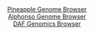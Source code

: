 <div id="Pineapple_Genome_Browser" align="center">
  <a href="https://igv.org/app/?sessionURL=blob:zZJda9swGIX_i6BlA8eW7TiODWWkH07TlKRpmqUfFCPbsqNVlhxJdr7If58WNnazQnOxMdCF9PJK7zlHzw40WEjCGQiBY9qeadvAAHLBV1NUVhSPUIklCHNEJTaAwDkWmKUYhDuQI6nQ7P5W31woVcnQsoiqWiViBTela6ISbTlDK2mmvLQuOKUo4QIpLqR1LlDDLVI0rRVOUFWZerZrelaGFLIQrRacSW5VmBXxSr8X_yrFBWa8xHFZU0UOAmKtR2vMzBx96c2nvTTFUg7xZpCd9YaD3lf3avbc71w8z8bX81lnfjolBUOqFviMbdwcDp1m5JUXDwlJ0YPffewzltfFiXt5erWuiMDyzPbtbht2nMDXwRCW4fX_5FkvcqTvE.f8Zny9dmX.bDvR9eWW1mywxHRZTqLuO873BqA8rTUJIF0IP7Sh4cKO4Tmd1o.t3TUgDHQ.ghMQvrwaQAmUvun2lx1Qm0rzAiRe1gd0DMBFhgUIWwGEvh0Ejtf22zAI7L2xA7Wgfy_caHYf.NDpOU4nzglVGuYslqySJmLMbNLcLLZHpvnG0gF9S1ylAhjNppHLunfnMhsr8j5FevThA7XRjyj6J9x9RIipkmNhG8pyOjxxolF_sp3cRQP.xEfDG._b5aNgT38MqKvtHhdOzkWJlO7XFX38yVuDBEFM6UJDJEkIJWoz1znyFQhtx9XYgpRTrjkEokg.QQMatgc__8bT3b_uvwM-">Pineapple Genome Browser</a>
</div>
<div id="Alphonso_Genome_Browser" align="center">
  <a href="https://igv.org/app/?sessionURL=blob:zZJtb5swFIX_i6VWm0TAQAIBqZrSLn1ZpmUtpaStKnQBQ7yCTW2HhEb57_OqTfuySs2HTZNsyb6yfc85fraoI0JSzlCIHNMembaNDCSXfB1B09bkCzREorCEWhIDCVISQVhOULhFJUgF8dVnfXOpVCtDy6KqHTTAKm5K14QGnjmDtTRz3lgnvK4h4wIUF9I6FtBxi1bdYE0yaFtT93bNkVWAAgvqdsmZ5FZLWJWu9Xvpr1JaEcYbkjarWtEXAanWozUWZgkfJkk0yXMi5Yz0F8XRZHYxuXGn8d2Zd3IXz8.T2EsOI1oxUCtBjlr.uImH_oFzqvScz8giwsfsfArXQXd9kh.4Hw.nm5YKIo9s3x4Psed6Ix0OZQXZ_E..9aB7ej97gkU18_u4IO7lzdWBc1xNF7e9Q7picfGK852Bap6vNA0oXwo_tLHhYs8YOd7gx9IeGxgHOh_BKQrvHwykBOSP.vj9Fqm.1cwgSZ5WL_gYiIuCCBQOAox9Owic0dAf4iCwd8YWrUT998I9ja8CHzsTx_HSktZKA12kkrXSBMbMLi_N6nnPNB21anq7.4qzKPpUXGb9nOSPolK30esU6dYvH6iNvkXRP.HuLUJMle0Lm6ZrMTnruzkNLsvxt2miC.XmOkma4amayz9G5GnD.8VTctGA0ud1RW9_EteBoMCULnRU0ozWVPWJTpKvUWg7rgYX5bzmmkQkquwdNrBhj_D734C6u4fddw--">Alphonso Genome Browser</a>
</div>


<div id="DAF_Genomics_Browser" align="center">
  <a href="https://igv.org/app/?sessionURL=blob:tZFra9swFIb_i6D95Jtsx44NYXhr0ivpmuAFUko4s49jL7bkSnKdLuS_V3gdg40yBh1IQuJc3lfnOZAnFLLijMTEtejIopQYRJa8X0LT1jiHBiWJC6glGkRggQJZhiQ.kAKkgnRxoytLpVoZ23YOhblFxpsqk5b0LGhNyTtVok41XQsa.M4Z9NLKeKOTFdhQtyVnktuQZSil6dgtsu2mB338jG2GlrhpulpVg.pGm9DGcqsA7bZiOe7_YuQ_KOtVfUhWy2Sov8bny3ySXF8mX7xpuj4PPq3T24tVGqxOl9WWgeoETvp1.Hk7XjMWwe7KD74t1ezivPb94MT9yE.8s9Ppvq0EygkN6dh3Ai_0yNEgNc86DYFkpaAx9Y3QHRuu75uvV28U6CkIXpH4_sEgSkC20.n3B6KeW42KSHzsBmoG4SJHQWIzcpyQRpE78kPfiSJ6NA6kE_U7s5yliyh03MR1A.srNFq_qOphgFroz.B7gfyts97_CirA_qrb8TmdBkrt5157trh7Sm77x9lbmAzy5rcKLhpQOvTj.QoFaq3WIFO_qHjHh.ML">DAF Genomics Browser</a>
</div>
